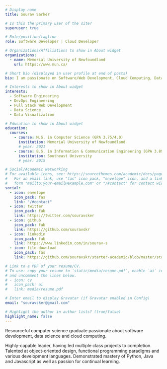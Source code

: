 ```yaml
---
# Display name
title: Sourav Sarker

# Is this the primary user of the site?
superuser: true

# Role/position/tagline
role: Software Developer | Cloud Developer

# Organizations/Affiliations to show in About widget
organizations:
  - name: Memorial University of Newfoundland
    url: https://www.mun.ca/

# Short bio (displayed in user profile at end of posts)
bio: I am passionate on Software/Web Development, Cloud Computing, Data Science and Data Visualization.

# Interests to show in About widget
interests:
  - Software Engineering
  - DevOps Engineering
  - Full Stack Web Development
  - Data Science
  - Data Visualization

# Education to show in About widget
education:
  courses:
    - course: M.S. in Computer Science (GPA 3.75/4.0)
      institution: Memorial University of Newfoundland
      # year: 2021
    - course: B.S. in Information & Communication Engineering (GPA 3.89/4.0)
      institution: Southeast University
      # year: 2015

# Social/Academic Networking
# For available icons, see: https://sourcethemes.com/academic/docs/page-builder/#icons
#   For an email link, use "fas" icon pack, "envelope" icon, and a link in the
#   form "mailto:your-email@example.com" or "/#contact" for contact widget.
social:
  - icon: envelope
    icon_pack: fas
    link: "/#contact"
  - icon: twitter
    icon_pack: fab
    link: https://twitter.com/souravsker
  - icon: github
    icon_pack: fab
    link: https://github.com/souravskr
  - icon: linkedin
    icon_pack: fab
    link: https://www.linkedin.com/in/sourav-s
  - icon: file-download
    icon_pack: fas
    link: https://github.com/souravskr/starter-academic/blob/master/static/resume.pdf

# Link to a PDF of your resume/CV.
# To use: copy your resume to `static/media/resume.pdf`, enable `ai` icons in `params.toml`,
# and uncomment the lines below.
# - icon: cv
#   icon_pack: ai
#   link: media/resume.pdf

# Enter email to display Gravatar (if Gravatar enabled in Config)
email: "souravsker@gmail.com"

# Highlight the author in author lists? (true/false)
highlight_name: false
---
```


Resourceful computer science graduate passionate about software development, data science and cloud computing.

Highly-capable leader, having led multiple class projects to completion. Talented at object-oriented design, functional programming paradigms and various development languages. Demonstrated mastery of Python, Java and Javascript as well as passion for continual learning.

<!-- Recent graduate from Memorial University and currently looking for a full-time job in Software Development. -->

<!-- {{< icon name="download" pack="fas" >}} Download my {{< staticref "/static/resume.pdf" "newtab" >}}resumé{{< /staticref >}}. -->
